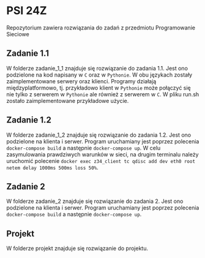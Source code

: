 # PSI 24Z
Repozytorium zawiera rozwiązania do zadań z przedmiotu Programowanie Sieciowe

## Zadanie 1.1
W folderze zadanie_1_1 znajduje się rozwiązanie do zadania 1.1. Jest ono podzielone na kod napisany w `C` oraz w `Pythonie`. W obu językach zostały zaimplementowane serwery oraz klienci. Programy działają międzyplatformowo,
tj. przykładowo klient w `Pythonie` może połączyć się nie tylko z serwerem w `Pythonie` ale również z serwerem w `C`. 
W pliku run.sh zostało zaimplementowane przykładowe użycie.

## Zadanie 1.2
W folderze zadanie_1_2 znajduje się rozwiązanie do zadania 1.2. Jest ono podzielone na klienta i serwer. Program uruchamiany jest poprzez polecenia `docker-compose build` a następnie `docker-compose up`. W celu zasymulowania prawdziwych warunków w sieci, na drugim terminalu należy uruchomić polecenie `docker exec z34_client tc qdisc add dev eth0 root netem delay 1000ms 500ms loss 50%`. 

## Zadanie 2
W folderze zadanie_2 znajduje się rozwiązanie do zadania 2. Jest ono podzielone na klienta i serwer. Program uruchamiany jest poprzez polecenia `docker-compose build` a następnie `docker-compose up`.

## Projekt
W folderze projekt znajduje się rozwiązanie do projektu.
